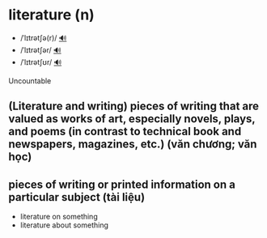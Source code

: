 # literature (n)

- /ˈlɪtrətʃə(r)/ [🔊](https://www.oxfordlearnersdictionaries.com/media/english/uk_pron/s/sur/surve/survey__gb_4.mp3)
- /ˈlɪtrətʃər/ [🔊](https://www.oxfordlearnersdictionaries.com/media/english/uk_pron/s/sur/surve/survey__gb_4.mp3)
- /ˈlɪtrətʃʊr/ [🔊](https://www.oxfordlearnersdictionaries.com/media/english/uk_pron/s/sur/surve/survey__gb_4.mp3)

Uncountable

## (Literature and writing) pieces of writing that are valued as works of art, especially novels, plays, and poems (in contrast to technical book and newspapers, magazines, etc.) (văn chương; văn học)

## pieces of writing or printed information on a particular subject (tài liệu)

- literature on something
- literature about something

